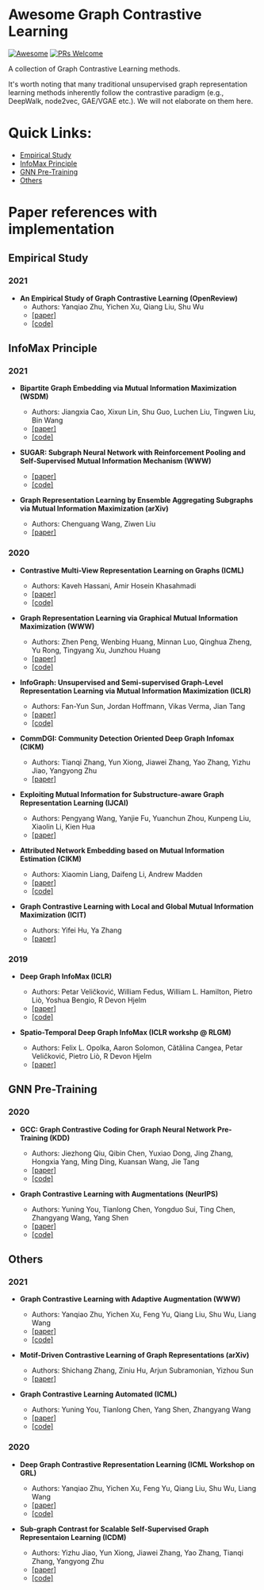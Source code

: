 # Awesome Graph Contrastive Learning
[![Awesome](https://cdn.rawgit.com/sindresorhus/awesome/d7305f38d29fed78fa85652e3a63e154dd8e8829/media/badge.svg)](https://github.com/sindresorhus/awesome)
[![PRs Welcome](https://img.shields.io/badge/PRs-welcome-brightgreen.svg?style=flat-square)](http://makeapullrequest.com)

A collection of Graph Contrastive Learning methods.

It's worth noting that many traditional unsupervised graph representation learning methods inherently follow the contrastive paradigm (e.g., DeepWalk, node2vec, GAE/VGAE etc.). We will not elaborate on them here.

# Quick Links:
- [Empirical Study](#empirical-study)
- [InfoMax Principle](#infomax-principle)
- [GNN Pre-Training](#gnn-pre-training)
- [Others](#others)

# Paper references with implementation

## Empirical Study
### 2021
- **An Empirical Study of Graph Contrastive Learning (OpenReview)**
  - Authors: Yanqiao Zhu, Yichen Xu, Qiang Liu, Shu Wu
  - [[paper]]()
  - [[code]](https://github.com/GraphCL/PyGCL)

## InfoMax Principle
### 2021
- **Bipartite Graph Embedding via Mutual Information Maximization (WSDM)**
  - Authors: Jiangxia Cao, Xixun Lin, Shu Guo, Luchen Liu, Tingwen Liu, Bin Wang
  - [[paper]](https://arxiv.org/abs/2012.05442)
  - [[code]](https://github.com/caojiangxia/BiGI)

- **SUGAR: Subgraph Neural Network with Reinforcement Pooling and Self-Supervised Mutual Information Mechanism (WWW)**
  - [[paper]](https://arxiv.org/pdf/2101.08170.pdf)
  - [[code]](https://github.com/RingBDStack/SUGAR)

- **Graph Representation Learning by Ensemble Aggregating Subgraphs via Mutual Information Maximization (arXiv)**
  - Authors: Chenguang Wang, Ziwen Liu
  - [[paper]](https://arxiv.org/pdf/2103.13125.pdf)

### 2020
- **Contrastive Multi-View Representation Learning on Graphs (ICML)**
  - Authors: Kaveh Hassani, Amir Hosein Khasahmadi
  - [[paper]](http://proceedings.mlr.press/v119/hassani20a/hassani20a.pdf)
  - [[code]](https://github.com/kavehhassani/mvgrl)

- **Graph Representation Learning via Graphical Mutual Information Maximization (WWW)**
  - Authors: Zhen Peng, Wenbing Huang, Minnan Luo, Qinghua Zheng, Yu Rong, Tingyang Xu, Junzhou Huang
  - [[paper]](https://arxiv.org/pdf/2002.01169.pdf)
  - [[code]](https://github.com/zpeng27/GMI)

- **InfoGraph: Unsupervised and Semi-supervised Graph-Level Representation Learning via Mutual Information Maximization (ICLR)**
  - Authors: Fan-Yun Sun, Jordan Hoffmann, Vikas Verma, Jian Tang
  - [[paper]](https://openreview.net/pdf/af171fb8c60fa180c4dcf349ccc51ff006211216.pdf)
  - [[code]](https://github.com/fanyun-sun/InfoGraph)

- **CommDGI: Community Detection Oriented Deep Graph Infomax (CIKM)**
  - Authors: Tianqi Zhang, Yun Xiong, Jiawei Zhang, Yao Zhang, Yizhu Jiao, Yangyong Zhu
  - [[paper]](https://yzjiao.github.io/CommDGI/paper.pdf)

- **Exploiting Mutual Information for Substructure-aware Graph Representation Learning (IJCAI)**
  - Authors: Pengyang Wang, Yanjie Fu, Yuanchun Zhou, Kunpeng Liu, Xiaolin Li, Kien Hua
  - [[paper]](https://dsg.cs.ucf.edu/wp-content/uploads/2020/06/IJCAI20_CAMERA_READY.pdf)

- **Attributed Network Embedding based on Mutual Information
Estimation (CIKM)**
  - Authors: Xiaomin Liang, Daifeng Li, Andrew Madden
  - [[paper]](https://dl.acm.org/doi/10.1145/3340531.3412008)
  - [[code]](https://github.com/lxm36/infomaxANE)

- **Graph Contrastive Learning with Local and Global Mutual Information Maximization (ICIT)**
  - Authors: Yifei Hu, Ya Zhang
  - [[paper]](https://dl.acm.org/doi/10.1145/3446999.3447013)

### 2019
- **Deep Graph InfoMax (ICLR)**
  - Authors: Petar Veličković, William Fedus, William L. Hamilton, Pietro Liò, Yoshua Bengio, R Devon Hjelm
  - [[paper]](https://openreview.net/pdf?id=rklz9iAcKQ)
  - [[code]](https://github.com/PetarV-/DGI)

- **Spatio-Temporal Deep Graph InfoMax (ICLR workshp @ RLGM)**
  - Authors: Felix L. Opolka, Aaron Solomon, Cătălina Cangea, Petar Veličković, Pietro Liò, R Devon Hjelm
  - [[paper]](https://rlgm.github.io/papers/48.pdf)


## GNN Pre-Training
### 2020
- **GCC: Graph Contrastive Coding for Graph Neural Network Pre-Training (KDD)**
  - Authors: Jiezhong Qiu, Qibin Chen, Yuxiao Dong, Jing Zhang, Hongxia Yang, Ming Ding, Kuansan Wang, Jie Tang
  - [[paper]](https://arxiv.org/pdf/2006.09963.pdf)
  - [[code]](https://github.com/THUDM/GCC)

- **Graph Contrastive Learning with Augmentations (NeurIPS)**
  - Authors: Yuning You, Tianlong Chen, Yongduo Sui, Ting Chen, Zhangyang Wang, Yang Shen
  - [[paper]](https://proceedings.neurips.cc/paper/2020/file/3fe230348e9a12c13120749e3f9fa4cd-Paper.pdf)
  - [[code]](https://github.com/Shen-Lab/GraphCL)


## Others
### 2021
- **Graph Contrastive Learning with Adaptive Augmentation (WWW)**
  - Authors: Yanqiao Zhu, Yichen Xu, Feng Yu, Qiang Liu, Shu Wu, Liang Wang
  - [[paper]](https://arxiv.org/pdf/2010.14945.pdf)
  - [[code]](https://github.com/CRIPAC-DIG/GCA)
  
- **Motif-Driven Contrastive Learning of Graph Representations (arXiv)**
  - Authors: Shichang Zhang, Ziniu Hu, Arjun Subramonian, Yizhou Sun
  - [[paper]](https://openreview.net/pdf?id=qcKh_Msv1GP)

- **Graph Contrastive Learning Automated (ICML)**
  - Authors: Yuning You, Tianlong Chen, Yang Shen, Zhangyang Wang
  - [[paper]](https://arxiv.org/abs/2106.07594)
  - [[code]](https://github.com/Shen-Lab/GraphCL_Automated)

### 2020
- **Deep Graph Contrastive Representation Learning (ICML Workshop on GRL)**
  - Authors: Yanqiao Zhu, Yichen Xu, Feng Yu, Qiang Liu, Shu Wu, Liang Wang
  - [[paper]](https://arxiv.org/pdf/2006.04131.pdf)
  - [[code]](https://github.com/CRIPAC-DIG/GRACE)

- **Sub-graph Contrast for Scalable Self-Supervised Graph Representaion Learning (ICDM)**
  - Authors: Yizhu Jiao, Yun Xiong, Jiawei Zhang, Yao Zhang, Tianqi Zhang, Yangyong Zhu
  - [[paper]](https://arxiv.org/pdf/2009.10273.pdf)
  - [[code]](https://github.com/yzjiao/Subg-Con)
